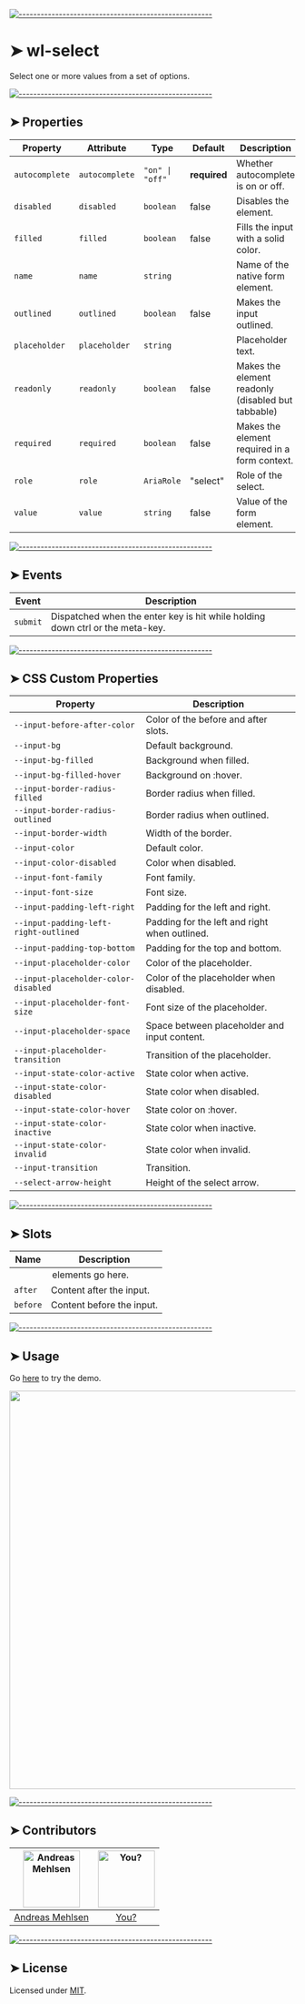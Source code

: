 
[![-----------------------------------------------------](https://raw.githubusercontent.com/andreasbm/readme/master/assets/lines/colored.png)](#wl-select)

# ➤ wl-select

Select one or more values from a set of options.

[![-----------------------------------------------------](https://raw.githubusercontent.com/andreasbm/readme/master/assets/lines/colored.png)](#properties)

## ➤ Properties

| Property       | Attribute      | Type            | Default      | Description                                      |
|----------------|----------------|-----------------|--------------|--------------------------------------------------|
| `autocomplete` | `autocomplete` | `"on" \| "off"` | **required** | Whether autocomplete is on or off.               |
| `disabled`     | `disabled`     | `boolean`       | false        | Disables the element.                            |
| `filled`       | `filled`       | `boolean`       | false        | Fills the input with a solid color.              |
| `name`         | `name`         | `string`        |              | Name of the native form element.                 |
| `outlined`     | `outlined`     | `boolean`       | false        | Makes the input outlined.                        |
| `placeholder`  | `placeholder`  | `string`        |              | Placeholder text.                                |
| `readonly`     | `readonly`     | `boolean`       | false        | Makes the element readonly (disabled but tabbable) |
| `required`     | `required`     | `boolean`       | false        | Makes the element required in a form context.    |
| `role`         | `role`         | `AriaRole`      | "select"     | Role of the select.                              |
| `value`        | `value`        | `string`        | false        | Value of the form element.                       |


[![-----------------------------------------------------](https://raw.githubusercontent.com/andreasbm/readme/master/assets/lines/colored.png)](#events)

## ➤ Events

| Event    | Description                                      |
|----------|--------------------------------------------------|
| `submit` | Dispatched when the enter key is hit while holding down ctrl or the meta-key. |


[![-----------------------------------------------------](https://raw.githubusercontent.com/andreasbm/readme/master/assets/lines/colored.png)](#css-custom-properties)

## ➤ CSS Custom Properties

| Property                              | Description                                   |
|---------------------------------------|-----------------------------------------------|
| `--input-before-after-color`          | Color of the before and after slots.          |
| `--input-bg`                          | Default background.                           |
| `--input-bg-filled`                   | Background when filled.                       |
| `--input-bg-filled-hover`             | Background on :hover.                         |
| `--input-border-radius-filled`        | Border radius when filled.                    |
| `--input-border-radius-outlined`      | Border radius when outlined.                  |
| `--input-border-width`                | Width of the border.                          |
| `--input-color`                       | Default color.                                |
| `--input-color-disabled`              | Color when disabled.                          |
| `--input-font-family`                 | Font family.                                  |
| `--input-font-size`                   | Font size.                                    |
| `--input-padding-left-right`          | Padding for the left and right.               |
| `--input-padding-left-right-outlined` | Padding for the left and right when outlined. |
| `--input-padding-top-bottom`          | Padding for the top and bottom.               |
| `--input-placeholder-color`           | Color of the placeholder.                     |
| `--input-placeholder-color-disabled`  | Color of the placeholder when disabled.       |
| `--input-placeholder-font-size`       | Font size of the placeholder.                 |
| `--input-placeholder-space`           | Space between placeholder and input content.  |
| `--input-placeholder-transition`      | Transition of the placeholder.                |
| `--input-state-color-active`          | State color when active.                      |
| `--input-state-color-disabled`        | State color when disabled.                    |
| `--input-state-color-hover`           | State color on :hover.                        |
| `--input-state-color-inactive`        | State color when inactive.                    |
| `--input-state-color-invalid`         | State color when invalid.                     |
| `--input-transition`                  | Transition.                                   |
| `--select-arrow-height`               | Height of the select arrow.                   |


[![-----------------------------------------------------](https://raw.githubusercontent.com/andreasbm/readme/master/assets/lines/colored.png)](#slots)

## ➤ Slots

| Name     | Description                |
|----------|----------------------------|
|          | <option> elements go here. |
| `after`  | Content after the input.   |
| `before` | Content before the input.  |



[![-----------------------------------------------------](https://raw.githubusercontent.com/andreasbm/readme/master/assets/lines/colored.png)](#usage)

## ➤ Usage

Go [here](https://weightless.dev/elements/select) to try the demo.

<a href="https://weightless.dev/elements/select" align="center">
  <img src="https://raw.githubusercontent.com/andreasbm/elements/master/screenshots/wl-select.png" width="700" />
</a>


[![-----------------------------------------------------](https://raw.githubusercontent.com/andreasbm/readme/master/assets/lines/colored.png)](#contributors)

## ➤ Contributors
	
|[<img alt="Andreas Mehlsen" src="https://avatars1.githubusercontent.com/u/6267397?s=460&v=4" width="100">](https://twitter.com/andreasmehlsen) | [<img alt="You?" src="https://joeschmoe.io/api/v1/random" width="100">](https://github.com/andreasbm/weightless/blob/master/CONTRIBUTING.md)|
|:---: | :---:|
|[Andreas Mehlsen](https://twitter.com/andreasmehlsen) | [You?](https://github.com/andreasbm/weightless/blob/master/CONTRIBUTING.md)|

[![-----------------------------------------------------](https://raw.githubusercontent.com/andreasbm/readme/master/assets/lines/colored.png)](#license)

## ➤ License
	
Licensed under [MIT](https://opensource.org/licenses/MIT).